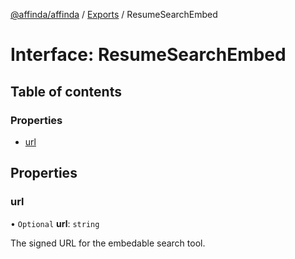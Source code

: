 [@affinda/affinda](../README.md) / [Exports](../modules.md) / ResumeSearchEmbed

# Interface: ResumeSearchEmbed

## Table of contents

### Properties

- [url](ResumeSearchEmbed.md#url)

## Properties

### url

• `Optional` **url**: `string`

The signed URL for the embedable search tool.
